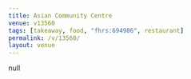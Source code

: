 ```yaml
---
title: Asian Community Centre
venue: v13560
tags: [takeaway, food, "fhrs:694986", restaurant]
permalink: /v/13560/
layout: venue
---
```

null